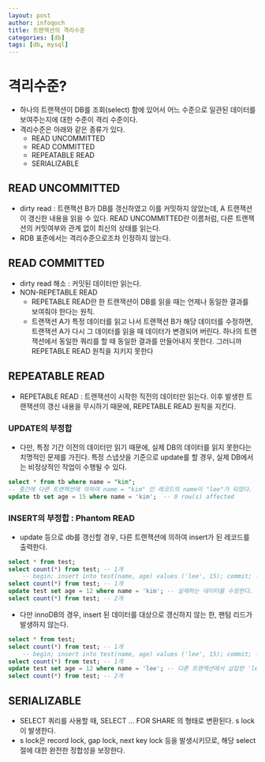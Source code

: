 ```yaml
---
layout: post
author: infoqoch
title: 트랜잭션의 격리수준
categories: [db]
tags: [db, mysql]
---
```


# 격리수준?
- 하나의 트랜잭션이 DB를 조회(select) 함에 있어서 어느 수준으로 일관된 데이터를 보여주는지에 대한 수준이 격리 수준이다. 
- 격리수준은 아래와 같은 종류가 있다. 
    - READ UNCOMMITTED
    - READ COMMITTED
    - REPEATABLE READ
    - SERIALIZABLE

## READ UNCOMMITTED
- dirty read : 트랜잭션 B가 DB를 갱신하였고 이를 커밋하지 않았는데, A 트랜잭션이 갱신한 내용을 읽을 수 있다. READ UNCOMMITTED란 이름처럼, 다른 트랜잭션의 커밋여부와 관계 없이 최신의 상태를 읽는다. 
- RDB 표준에서는 격리수준으로조차 인정하지 않는다.

## READ COMMITTED
- dirty read 해소 : 커밋된 데이터만 읽는다.
- NON-REPETABLE READ 
    - REPETABLE READ란 한 트랜잭션이 DB를 읽을 때는 언제나 동일한 결과를 보여줘야 한다는 원칙. 
    - 트랜잭션 A가 특정 데이터를 읽고 나서 트랜잭션 B가 해당 데이터를 수정하면, 트랜잭션 A가 다시 그 데이터를 읽을 때 데이터가 변경되어 버린다. 하나의 트랜잭션에서 동일한 쿼리를 할 때 동일한 결과를 만들어내지 못한다. 그러니까 REPETABLE READ 원칙을 지키지 못한다

## REPEATABLE READ
- REPETABLE READ : 트랜잭션이 시작한 직전의 데이터만 읽는다. 이후 발생한 트랜잭션의 갱신 내용을 무시하기 때문에, REPETABLE READ 원칙을 지킨다. 

### UPDATE의 부정합
- 다만, 특정 기간 이전의 데이터만 읽기 때문에, 실제 DB의 데이터를 읽지 못한다는 치명적인 문제를 가진다. 특정 스냅샷을 기준으로 update를 할 경우, 실제 DB에서는 비정상적인 작업이 수행될 수 있다. 

```sql
select * from tb where name = "kim";
-- 중간에 다른 트랜잭션에 의하여 name = "kim" 인 레코드의 name이 "lee"가 되었다. 
update tb set age = 15 where name = 'kim';  -- 0 row(s) affected 
```

### INSERT의 부정합 : Phantom READ
- update 등으로 db를 갱신할 경우, 다른 트랜잭션에 의하여 insert가 된 레코드를 출력한다. 

```sql
select * from test;
select count(*) from test; -- 1개
    -- begin; insert into test(name, age) values ('lee', 15); commit; -- 다른 트랜잭션에서 insert를 한다.
select count(*) from test; -- 1개 
update test set age = 12 where name = 'kim'; -- 실제하는 데이터를 수정한다. 
select count(*) from test; -- 2개 
```

- 다만 innoDB의 경우, insert 된 데이터를 대상으로 갱신하지 않는 한, 팬텀 리드가 발생하지 않는다. 

```sql
select * from test;
select count(*) from test; -- 1개
    -- begin; insert into test(name, age) values ('lee', 15); commit; -- 다른 트랜잭션에서 insert를 한다.
select count(*) from test; -- 1개 
update test set age = 12 where name = 'lee'; -- 다른 트랜잭션에서 삽입한 'lee'를 수정해야지 팬텀리드가 발생한다.
select count(*) from test; -- 2개 
```

## SERIALIZABLE
- SELECT 쿼리를 사용할 때, SELECT ... FOR SHARE 의 형태로 변환된다. s lock이 발생한다. 
- s lock은 record lock, gap lock, next key lock 등을 발생시키므로, 해당 select 절에 대한 완전한 정합성을 보장한다.